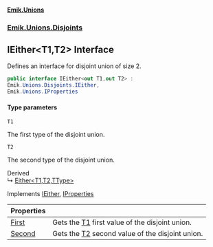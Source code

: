 #### [Emik.Unions](index.md 'index')
### [Emik.Unions.Disjoints](Emik.Unions.Disjoints.md 'Emik.Unions.Disjoints')

## IEither<T1,T2> Interface

Defines an interface for disjoint union of size 2.

```csharp
public interface IEither<out T1,out T2> :
Emik.Unions.Disjoints.IEither,
Emik.Unions.IProperties
```
#### Type parameters

<a name='Emik.Unions.Disjoints.IEither_T1,T2_.T1'></a>

`T1`

The first type of the disjoint union.

<a name='Emik.Unions.Disjoints.IEither_T1,T2_.T2'></a>

`T2`

The second type of the disjoint union.

Derived  
&#8627; [Either&lt;T1,T2,TType&gt;](Either_T1,T2,TType_.md 'Emik.Unions.Disjoints.Either<T1,T2,TType>')

Implements [IEither](IEither.md 'Emik.Unions.Disjoints.IEither'), [IProperties](IProperties.md 'Emik.Unions.IProperties')

| Properties | |
| :--- | :--- |
| [First](IEither_T1,T2_.First().md 'Emik.Unions.Disjoints.IEither<T1,T2>.First') | Gets the [T1](IEither_T1,T2_.md#Emik.Unions.Disjoints.IEither_T1,T2_.T1 'Emik.Unions.Disjoints.IEither<T1,T2>.T1') first value of the disjoint union. |
| [Second](IEither_T1,T2_.Second().md 'Emik.Unions.Disjoints.IEither<T1,T2>.Second') | Gets the [T2](IEither_T1,T2_.md#Emik.Unions.Disjoints.IEither_T1,T2_.T2 'Emik.Unions.Disjoints.IEither<T1,T2>.T2') second value of the disjoint union. |
